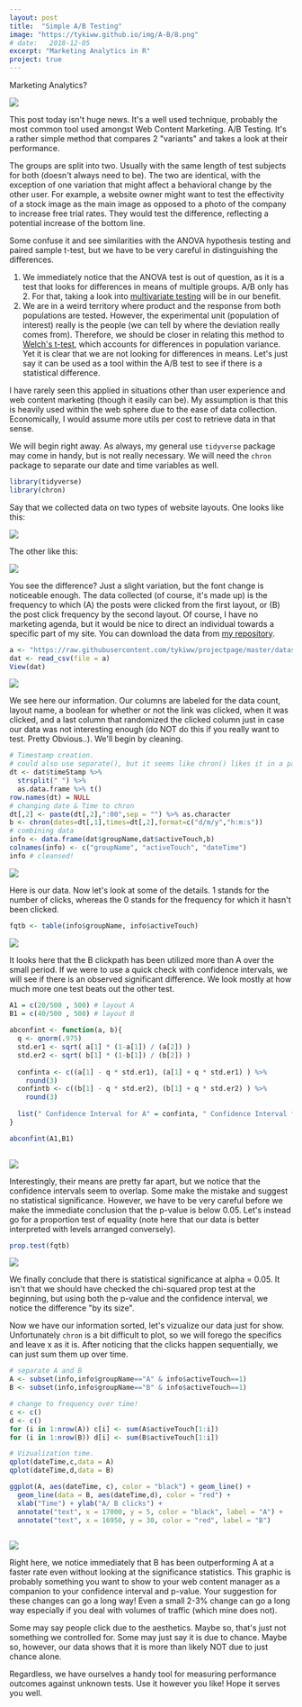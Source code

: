 ```yaml
---
layout: post
title:  "Simple A/B Testing"
image: "https://tykiww.github.io/img/A-B/8.png"
# date:   2018-12-05
excerpt: "Marketing Analytics in R"
project: true
---
```


Marketing Analytics?

![](https://www.conversion-uplift.co.uk/wp-content/uploads/2014/04/Dilbert-AB-testing.png)

This post today isn't huge news. It's a well used technique, probably the most common tool used amongst Web Content Marketing. A/B Testing. It's a rather simple method that compares 2 "variants" and takes a look at their performance.

The groups are split into two. Usually with the same length of test subjects for both (doesn't always need to be). The two are identical, with the exception of one variation that might affect a behavioral change by the other user. For example, a website owner might want to test the effectivity of a stock image as the main image as opposed to a photo of the company to increase free trial rates. They would test the difference, reflecting a potential increase of the bottom line. 

Some confuse it and see similarities with the ANOVA hypothesis testing and paired sample t-test, but we have to be very careful in distinguishing the differences. 

  1. We immediately notice that the ANOVA test is out of question, as it is a test that looks for differences in means of multiple groups. A/B only has 2. For that, taking a look into [multivariate testing](https://en.wikipedia.org/wiki/Multivariate_testing_in_marketing) will be in our benefit. 
  2.  We are in a weird territory where product and the response from both populations are tested. However, the experimental unit (population of interest) really is the people (we can tell by where the deviation really comes from). Therefore, we should be closer in relating this method to [Welch's t-test](https://en.wikipedia.org/wiki/Welch%27s_t-test), which accounts for differences in population variance. Yet it is clear that we are not looking for differences in means. Let's just say  it can be used as a tool within the A/B test to see if there is a statistical difference.
  
I have rarely seen this applied in situations other than user experience and web content marketing (though it easily can be). My assumption is that this is heavily used within the web sphere due to the ease of data collection. Economically, I would assume more utils per cost to retrieve data in that sense.

We will begin right away. As always, my general use `tidyverse` package may come in handy, but is not really necessary. We will need the `chron` package to separate our date and time variables as well.

```r
library(tidyverse)
library(chron)
```

Say that we collected data on two types of website layouts. One looks like this:

![](https://tykiww.github.io/img/A-B/1.png)

The other like this:

![](https://tykiww.github.io/img/A-B/2.png)

You see the difference? Just a slight variation, but the font change is noticeable enough. The data collected (of course, it's made up) is the frequency to which (A) the posts  were clicked from the first layout, or (B) the post click frequency by the second layout. Of course, I have no marketing agenda, but it would be nice to direct an individual towards a specific part of my site. You can download the data from [my repository]("https://raw.githubusercontent.com/tykiww/projectpage/master/datasets/WebAB/WebAB.csv").

```r
a <- "https://raw.githubusercontent.com/tykiww/projectpage/master/datasets/WebAB/WebAB.csv"
dat <- read_csv(file = a)
View(dat)
```

![](https://tykiww.github.io/img/A-B/3.png)

We see here our information. Our columns are labeled for the data count, layout name, a boolean for whether or not the link was clicked, when it was clicked, and a last column that randomized the clicked column just in case our data was not interesting enough (do NOT do this if you really want to test. Pretty Obvious..). We'll begin by cleaning.

```r
# Timestamp creation.
# could also use separate(), but it seems like chron() likes it in a particular fashion.
dt <- dat$timeStamp %>% 
  strsplit(" ") %>%
  as.data.frame %>% t()
row.names(dt) = NULL
# changing date & Time to chron
dt[,2] <- paste(dt[,2],":00",sep = "") %>% as.character
b <- chron(dates=dt[,1],times=dt[,2],format=c("d/m/y","h:m:s"))
# combining data
info <- data.frame(dat$groupName,dat$activeTouch,b)
colnames(info) <- c("groupName", "activeTouch", "dateTime")
info # cleansed!
```

![](https://tykiww.github.io/img/A-B/4.png)

Here is our data. Now let's look at some of the details. 1 stands for the number of clicks, whereas the 0 stands for the frequency for which it hasn't been clicked.

```r
fqtb <- table(info$groupName, info$activeTouch) 
```

![](https://tykiww.github.io/img/A-B/5.png)

It looks here that the B clickpath has been utilized more than A over the small period. If we were to use a quick check with confidence intervals, we will see if there is an observed significant difference. We look mostly at how much more one test beats out the other test. 

```r
A1 = c(20/500 , 500) # layout A
B1 = c(40/500 , 500) # layout B
  
abconfint <- function(a, b){
  q <- qnorm(.975)
  std.er1 <- sqrt( a[1] * (1-a[1]) / (a[2]) )
  std.er2 <- sqrt( b[1] * (1-b[1]) / (b[2]) )
 
  confinta <- c((a[1] - q * std.er1), (a[1] + q * std.er1) ) %>% 
    round(3)
  confintb <- c((b[1] - q * std.er2), (b[1] + q * std.er2) ) %>% 
    round(3)
  
  list(" Confidence Interval for A" = confinta, " Confidence Interval for B" = confintb)
}

abconfint(A1,B1)
  
```

![](https://tykiww.github.io/img/A-B/6.png)

Interestingly, their means are pretty far apart, but we notice that the confidence intervals seem to overlap. Some make the mistake and suggest no statistical significance. However, we have to be very careful before we make the immediate conclusion that the p-value is below 0.05. Let's instead go for a proportion test of equality (note here that our data is better interpreted with levels arranged conversely). 

```r
prop.test(fqtb)
```

![](https://tykiww.github.io/img/A-B/7.png)

We finally conclude that there is statistical significance at alpha = 0.05. It isn't that we should have checked the chi-squared prop test at the beginning, but using both the p-value and the confidence interval, we notice the difference "by its size".

Now we have our information sorted, let's vizualize our data just for show. Unfortunately `chron` is a bit difficult to plot, so we will forego the specifics and leave x as it is. After noticing that the clicks happen sequentially, we can just sum them up over time.

```r
# separate A and B
A <- subset(info,info$groupName=="A" & info$activeTouch==1)
B <- subset(info,info$groupName=="B" & info$activeTouch==1)

# change to frequency over time!
c <- c()
d <- c()
for (i in 1:nrow(A)) c[i] <- sum(A$activeTouch[1:i])
for (i in 1:nrow(B)) d[i] <- sum(B$activeTouch[1:i])

# Vizualization time.
qplot(dateTime,c,data = A)
qplot(dateTime,d,data = B)

ggplot(A, aes(dateTime, c), color = "black") + geom_line() + 
  geom_line(data = B, aes(dateTime,d), color = "red") + 
  xlab("Time") + ylab("A/ B clicks") + 
  annotate("text", x = 17000, y = 5, color = "black", label = "A") + 
  annotate("text", x = 16950, y = 30, color = "red", label = "B")
  
```

![](https://tykiww.github.io/img/A-B/8.png)

Right here, we notice immediately that B has been outperforming A at a faster rate even without looking at the significance statistics. This graphic is probably something you want to show to your web content manager as a companion to your confidence interval and p-value. Your suggestion for these changes can go a long way! Even a small 2-3% change can go a long way especially if you deal with volumes of traffic (which mine does not).

Some may say people click due to the aesthetics. Maybe so, that's just not something we controlled for. Some may just say it is due to chance. Maybe so, however, our data shows that it is more than likely NOT due to just chance alone. 

Regardless, we have ourselves a handy tool for measuring performance outcomes against unknown tests. Use it however you like! Hope it serves you well.


